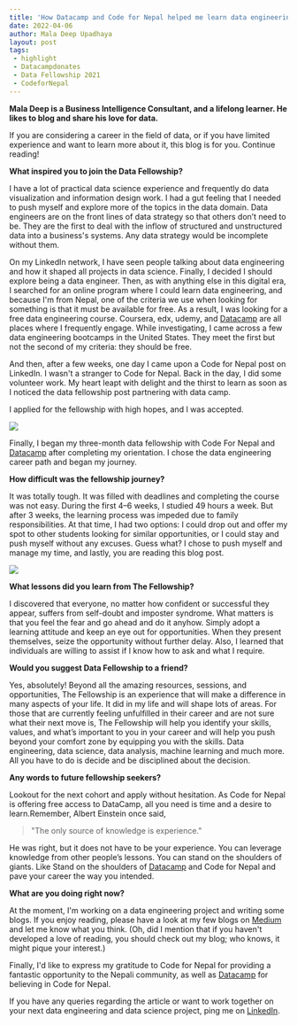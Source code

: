 ```yaml
---
title: 'How Datacamp and Code for Nepal helped me learn data engineering for free'
date: 2022-04-06
author: Mala Deep Upadhaya
layout: post
tags:
 - highlight
 - Datacampdonates 
 - Data Fellowship 2021
 - CodeforNepal
---
```


**Mala Deep is a Business Intelligence Consultant, and a lifelong learner. He likes to blog and share his love for data.**

If you are considering a career in the field of data, or if you have limited experience and want to learn more about it, this blog is for you. Continue reading!

**What inspired you to join the Data Fellowship?**

I have a lot of practical data science experience and frequently do data visualization and information design work. I had a gut feeling that I needed to push myself and explore more of the topics in the data domain. 
Data engineers are on the front lines of data strategy so that others don’t need to be. They are the first to deal with the inflow of structured and unstructured data into a business's systems. Any data strategy would be incomplete without them.

On my LinkedIn network, I have seen people talking about data engineering and how it shaped all projects in data science. Finally, I decided I should explore being a data engineer.
Then, as with anything else in this digital era, I searched for an online program where I could learn data engineering, and because I'm from Nepal, one of the criteria we use when looking for something is that it must be available for free.
As a result, I was looking for a free data engineering course. Coursera, edx, udemy, and [Datacamp](https://www.datacamp.com/)  are all places where I frequently engage. While investigating, I came across a few data engineering bootcamps in the United States. They meet the first but not the second of my criteria: they should be free.
 
And then, after a few weeks, one day I came upon a Code for Nepal post on LinkedIn. I wasn't a stranger to Code for Nepal. Back in the day, I did some volunteer work. 
My heart leapt with delight and the thirst to learn as soon as I noticed the data fellowship post partnering with data camp.
 
I applied for the fellowship with high hopes, and I was accepted.

![](https://c.tenor.com/hDZ1GpsJnDsAAAAM/amazing-dwight.gif)

Finally, I began my three-month data fellowship with Code For Nepal and [Datacamp](https://www.datacamp.com/) after completing my orientation. I chose the data engineering career path and began my journey.

**How difficult was the fellowship journey?**

It was totally tough. It was filled with deadlines and completing the course was not easy. During the first 4–6 weeks, I studied 49 hours a week. But after 3 weeks, the learning process was impeded due to family responsibilities. At that time, I had two options: I could drop out and offer my spot to other students looking for similar opportunities, or I could stay and push myself without any excuses. Guess what? I chose to push myself and manage my time, and lastly, you are reading this blog post.


![](https://64.media.tumblr.com/b95e9bfb83db0d66dd71de5e54918695/tumblr_pq6xg1LsCN1qisc9uo2_r1_500.gifv)

**What lessons did you learn from The Fellowship?**

I discovered that everyone, no matter how confident or successful they appear, suffers from self-doubt and imposter syndrome. What matters is that you feel the fear and go ahead and do it anyhow. Simply adopt a learning attitude and keep an eye out for opportunities. When they present themselves, seize the opportunity without further delay. Also, I learned that individuals are willing to assist if I know how to ask and what I require.



**Would you suggest Data Fellowship to a friend?**

 Yes, absolutely!  Beyond all the amazing resources, sessions, and opportunities, The Fellowship is an experience that will make a difference in many aspects of your life. It did in my life and will shape lots of areas. For those that are currently feeling unfulfilled in their career and are not sure what their next move is, The Fellowship will help you identify your skills, values, and what’s important to you in your career and will help you push beyond your comfort zone by equipping you with the skills. Data engineering, data science, data analysis, machine learning and much more. All you have to do is decide and be disciplined about the decision. 


**Any words to future fellowship seekers?**

Lookout for the next cohort and apply without hesitation. As Code for Nepal is offering free access to DataCamp, all you need is time and a desire to learn.Remember, Albert Einstein once said, 
> "The only source of knowledge is experience."

He was right, but it does not have to be your experience. 
You can leverage knowledge from other people’s lessons. You can stand on the shoulders of giants. Like Stand on the shoulders of [Datacamp](https://www.datacamp.com/) and Code for Nepal and pave your career the way you intended. 
 
**What are you doing right now?**

At the moment, I'm working on a data engineering project and writing some blogs. If you enjoy reading, please have a look at my few blogs on [Medium](https://medium.com/@maladeep.upadhaya) and let me know what you think. (Oh, did I mention that if you haven't developed a love of reading, you should check out my blog; who knows, it might pique your interest.)

Finally, I'd like to express my gratitude to Code for Nepal for providing a fantastic opportunity to the Nepali community, as well as [Datacamp](https://www.datacamp.com/) for believing in Code for Nepal.

If you have any queries regarding the article or want to work together on your next data engineering and data science project, ping me on [LinkedIn](https://www.linkedin.com/in/maladeep/).
